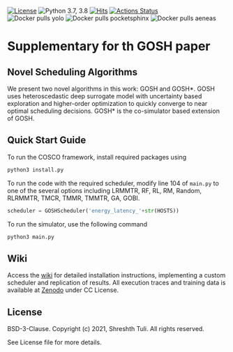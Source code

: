 [![License](https://img.shields.io/badge/License-BSD%203--Clause-red.svg)](https://github.com/imperial-qore/COSCO/blob/master/LICENSE)
![Python 3.7, 3.8](https://img.shields.io/badge/python-3.7%20%7C%203.8-blue.svg)
[![Hits](https://hits.seeyoufarm.com/api/count/incr/badge.svg?url=https%3A%2F%2Fgithub.com%2Fimperial-qore%2FCOSCO&count_bg=%23FFC401&title_bg=%23555555&icon=&icon_color=%23E7E7E7&title=hits&edge_flat=false)](https://hits.seeyoufarm.com)
[![Actions Status](https://github.com/imperial-qore/SimpleFogSim/workflows/DeFog-Benchmarks/badge.svg)](https://github.com/imperial-qore/SimpleFogSim/actions)
<br>
![Docker pulls yolo](https://img.shields.io/docker/pulls/shreshthtuli/yolo?label=docker%20pulls%3A%20yolo)
![Docker pulls pocketsphinx](https://img.shields.io/docker/pulls/shreshthtuli/pocketsphinx?label=docker%20pulls%3A%20pocketsphinx)
![Docker pulls aeneas](https://img.shields.io/docker/pulls/shreshthtuli/aeneas?label=docker%20pulls%3A%20aeneas)

# Supplementary for th GOSH paper

## Novel Scheduling Algorithms
We present two novel algorithms in this work: GOSH and GOSH*. GOSH uses heteroscedastic deep surrogate model with uncertainty based exploration and higher-order optimization to quickly converge to near optimal scheduling decisions. GOSH* is the co-simulator based extension of GOSH.


## Quick Start Guide
To run the COSCO framework, install required packages using
```bash
python3 install.py
```
To run the code with the required scheduler, modify line 104 of `main.py` to one of the several options including LRMMTR, RF, RL, RM, Random, RLRMMTR, TMCR, TMMR, TMMTR, GA, GOBI.
```python
scheduler = GOSHScheduler('energy_latency_'+str(HOSTS))
```

To run the simulator, use the following command
```bash
python3 main.py
```

## Wiki
Access the [wiki](https://github.com/imperial-qore/COSCO/wiki) for detailed installation instructions, implementing a custom scheduler and replication of results. All execution traces and training data is available at [Zenodo](https://zenodo.org/record/4897944) under CC License.

## License

BSD-3-Clause. 
Copyright (c) 2021, Shreshth Tuli.
All rights reserved.

See License file for more details.
